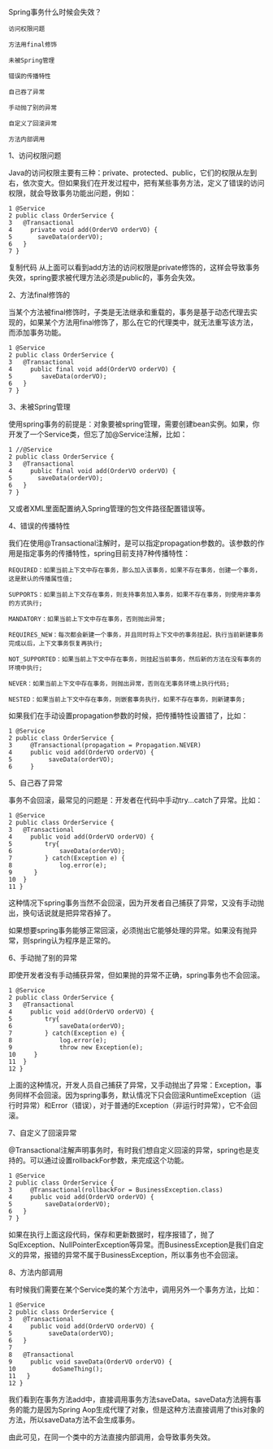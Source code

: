 Spring事务什么时候会失效？

    访问权限问题
    
    方法用final修饰
    
    未被Spring管理
    
    错误的传播特性
    
    自己吞了异常
    
    手动抛了别的异常
    
    自定义了回滚异常
    
    方法内部调用



1、访问权限问题

Java的访问权限主要有三种：private、protected、public，它们的权限从左到右，依次变大。但如果我们在开发过程中，把有某些事务方法，定义了错误的访问权限，就会导致事务功能出问题，例如：

    1 @Service
    2 public class OrderService {
    3   @Transactional
    4     private void add(OrderVO orderVO) {
    5       saveData(orderVO);
    6   }
    7 }
复制代码
从上面可以看到add方法的访问权限是private修饰的，这样会导致事务失效，spring要求被代理方法必须是public的，事务会失效。



2、方法final修饰的

当某个方法被final修饰时，子类是无法继承和重载的，事务是基于动态代理去实现的，如果某个方法用final修饰了，那么在它的代理类中，就无法重写该方法，而添加事务功能。

    1 @Service
    2 public class OrderService {
    3   @Transactional
    4     public final void add(OrderVO orderVO) {
    5        saveData(orderVO);
    6   }
    7 }

3、未被Spring管理

使用spring事务的前提是：对象要被spring管理，需要创建bean实例。如果，你开发了一个Service类，但忘了加@Service注解，比如：


    1 //@Service
    2 public class OrderService {
    3   @Transactional
    4     public final void add(OrderVO orderVO) {
    5       saveData(orderVO);
    6   }
    7 }

又或者XML里面配置纳入Spring管理的包文件路径配置错误等。



4、错误的传播特性

我们在使用@Transactional注解时，是可以指定propagation参数的。该参数的作用是指定事务的传播特性，spring目前支持7种传播特性：
    
    REQUIRED：如果当前上下文中存在事务，那么加入该事务，如果不存在事务，创建一个事务，这是默认的传播属性值;
    
    SUPPORTS：如果当前上下文存在事务，则支持事务加入事务，如果不存在事务，则使用非事务的方式执行;
    
    MANDATORY：如果当前上下文中存在事务，否则抛出异常;
    
    REQUIRES_NEW：每次都会新建一个事务，并且同时将上下文中的事务挂起，执行当前新建事务完成以后，上下文事务恢复再执行;
    
    NOT_SUPPORTED：如果当前上下文中存在事务，则挂起当前事务，然后新的方法在没有事务的环境中执行;
    
    NEVER：如果当前上下文中存在事务，则抛出异常，否则在无事务环境上执行代码;
    
    NESTED：如果当前上下文中存在事务，则嵌套事务执行，如果不存在事务，则新建事务;

如果我们在手动设置propagation参数的时候，把传播特性设置错了，比如：


    1 @Service
    2 public class OrderService {
    3     @Transactional(propagation = Propagation.NEVER)
    4     public void add(OrderVO orderVO) {
    5          saveData(orderVO);
    6     }

5、自己吞了异常

事务不会回滚，最常见的问题是：开发者在代码中手动try...catch了异常。比如：


    1 @Service
    2 public class OrderService {
    3   @Transactional
    4     public void add(OrderVO orderVO) {
    5         try{
    6             saveData(orderVO);
    7         } catch(Exception e) {
    8             log.error(e);
    9      }
    10  }
    11 }

这种情况下spring事务当然不会回滚，因为开发者自己捕获了异常，又没有手动抛出，换句话说就是把异常吞掉了。

如果想要spring事务能够正常回滚，必须抛出它能够处理的异常。如果没有抛异常，则spring认为程序是正常的。



6、手动抛了别的异常

即使开发者没有手动捕获异常，但如果抛的异常不正确，spring事务也不会回滚。

    1 @Service
    2 public class OrderService {
    3   @Transactional
    4     public void add(OrderVO orderVO) {
    5         try{
    6             saveData(orderVO);
    7         } catch(Exception e) {
    8             log.error(e);
    9             throw new Exception(e);
    10     }   
    11  }
    12 }

上面的这种情况，开发人员自己捕获了异常，又手动抛出了异常：Exception，事务同样不会回滚。因为spring事务，默认情况下只会回滚RuntimeException（运行时异常）和Error（错误），对于普通的Exception（非运行时异常），它不会回滚。



7、自定义了回滚异常

@Transactional注解声明事务时，有时我们想自定义回滚的异常，spring也是支持的。可以通过设置rollbackFor参数，来完成这个功能。

    1 @Service
    2 public class OrderService {
    3     @Transactional(rollbackFor = BusinessException.class)
    4     public void add(OrderVO orderVO) {
    5         saveData(orderVO);
    6   }
    7 }

如果在执行上面这段代码，保存和更新数据时，程序报错了，抛了SqlException、NullPointerException等异常。而BusinessException是我们自定义的异常，报错的异常不属于BusinessException，所以事务也不会回滚。

8、方法内部调用

有时候我们需要在某个Service类的某个方法中，调用另外一个事务方法，比如：


    1 @Service
    2 public class OrderService {
    3   @Transactional
    4     public void add(OrderVO orderVO) {
    5          saveData(orderVO);
    6   }
    7
    8   @Transactional
    9     public void saveData(OrderVO orderVO) {
    10          doSameThing();
    11   }
    12 }

我们看到在事务方法add中，直接调用事务方法saveData。saveData方法拥有事务的能力是因为Spring Aop生成代理了对象，但是这种方法直接调用了this对象的方法，所以saveData方法不会生成事务。

由此可见，在同一个类中的方法直接内部调用，会导致事务失效。

 